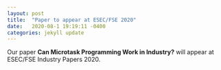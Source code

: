 ```yaml
---
layout: post
title:  "Paper to appear at ESEC/FSE 2020"
date:   2020-08-1 19:19:11 -0400
categories: jekyll update
---
```

Our paper **Can Microtask Programming Work in Industry?** will appear at ESEC/FSE Industry Papers 2020.